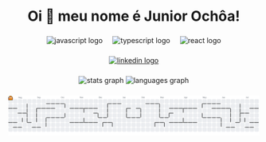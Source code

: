 <h1 align="center">Oi 👋 meu nome é Junior Ochôa!</h1>

###

<div align="center">
  <img src="https://cdn.jsdelivr.net/gh/devicons/devicon/icons/javascript/javascript-original.svg" height="50" alt="javascript logo"  />
  <img width="12" />
  <img src="https://cdn.jsdelivr.net/gh/devicons/devicon/icons/typescript/typescript-original.svg" height="50" alt="typescript logo"  />
  <img width="12" />
  <img src="https://skillicons.dev/icons?i=react" height="60" alt="react logo"  />
</div>

###

<div align="center">
  <a href="https://www.linkedin.com/feed/?trk=guest_homepage-basic_nav-header-signin" target="_blank">
    <img src="https://img.shields.io/static/v1?message=LinkedIn&logo=linkedin&label=&color=0077B5&logoColor=white&labelColor=&style=for-the-badge" height="25" alt="linkedin logo"  />
  </a>
</div>

###

<div align="center">
  <img src="https://github-readme-stats.vercel.app/api?username=Junior-Ochoa&hide_title=false&hide_rank=false&show_icons=true&include_all_commits=true&count_private=true&disable_animations=false&theme=dracula&locale=pt-br&hide_border=false&order=1" height="150" alt="stats graph"  />
  <img src="https://github-readme-stats.vercel.app/api/top-langs?username=Junior-Ochoa&locale=pt-br&hide_title=false&layout=compact&card_width=320&langs_count=7&theme=dracula&hide_border=false&order=2" height="150" alt="languages graph"  />
</div>

###

<picture>
  <source media="(prefers-color-scheme: dark)" srcset="https://raw.githubusercontent.com/Junior-Ochoa/Junior-Ochoa/output/pacman-contribution-graph-dark.svg">
  <source media="(prefers-color-scheme: light)" srcset="https://raw.githubusercontent.com/Junior-Ochoa/Junior-Ochoa/output/pacman-contribution-graph.svg">
  <img alt="pacman contribution graph" src="https://raw.githubusercontent.com/Junior-Ochoa/Junior-Ochoa/output/pacman-contribution-graph.svg">
</picture>

###
    
 




